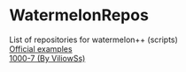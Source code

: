 # WatermelonRepos
List of repositories for watermelon++ (scripts)
<br>
[Official examples](https://github.com/aceinetx/Watermelon/blob/main/EXAMPLES.md)<br>
[1000-7 (By ViliowSs)](https://github.com/ViliowSs/1000-7-Watermelon-)
